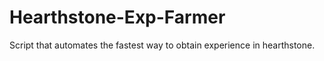# Hearthstone-Exp-Farmer
 Script that automates the fastest way to obtain experience in hearthstone.
